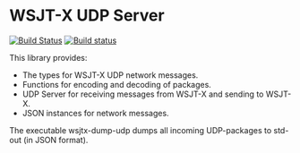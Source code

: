 # WSJT-X UDP Server

[![Build Status](https://travis-ci.org/MarcFontaine/wsjtx-udp.svg?branch=master)](https://travis-ci.org/MarcFontaine/wsjtx-udp)
[![Build status](https://ci.appveyor.com/api/projects/status/few8e9b1c8m77o61/branch/master?svg=true)](https://ci.appveyor.com/project/MarcFontaine/wsjtx-udp/branch/master)


This library provides:

* The types for WSJT-X UDP network messages.
* Functions for encoding and decoding of packages.
* UDP Server for receiving messages from WSJT-X and sending to WSJT-X.
* JSON instances for network messages.

The executable wsjtx-dump-udp
dumps all incoming UDP-packages to std-out (in JSON format).
